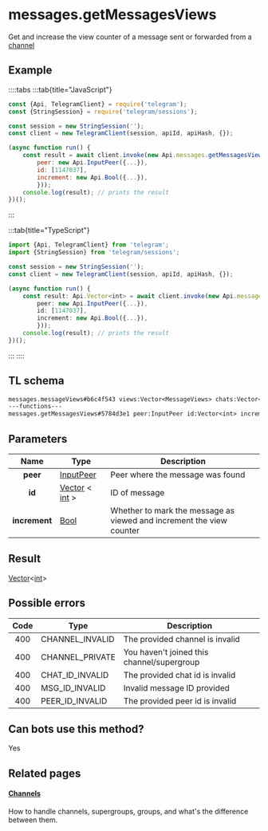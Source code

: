 # messages.getMessagesViews

Get and increase the view counter of a message sent or forwarded from a [channel](https://core.telegram.org/api/channel)

## Example

::::tabs
:::tab{title="JavaScript"}

```js
const {Api, TelegramClient} = require('telegram');
const {StringSession} = require('telegram/sessions');

const session = new StringSession('');
const client = new TelegramClient(session, apiId, apiHash, {});

(async function run() {
    const result = await client.invoke(new Api.messages.getMessagesViews({
		peer: new Api.InputPeer({...}),
		id: [1147037],
		increment: new Api.Bool({...}),
		}));
    console.log(result); // prints the result
})();

```

:::

:::tab{title="TypeScript"}

```ts
import {Api, TelegramClient} from 'telegram';
import {StringSession} from 'telegram/sessions';

const session = new StringSession('');
const client = new TelegramClient(session, apiId, apiHash, {});

(async function run() {
    const result: Api.Vector<int> = await client.invoke(new Api.messages.getMessagesViews({
		peer: new Api.InputPeer({...}),
		id: [1147037],
		increment: new Api.Bool({...}),
		}));
    console.log(result); // prints the result
})();

```

:::
::::

## TL schema

```txt
messages.messageViews#b6c4f543 views:Vector<MessageViews> chats:Vector<Chat> users:Vector<User> = messages.MessageViews;
---functions---
messages.getMessagesViews#5784d3e1 peer:InputPeer id:Vector<int> increment:Bool = messages.MessageViews;
```

## Parameters

|     Name      | Type                                                                                              | Description                                                          |
| :-----------: | ------------------------------------------------------------------------------------------------- | -------------------------------------------------------------------- |
|   **peer**    | [InputPeer](https://core.telegram.org/type/InputPeer)                                             | Peer where the message was found                                     |
|    **id**     | [Vector](https://core.telegram.org/type/Vector%20t) < [int](https://core.telegram.org/type/int) > | ID of message                                                        |
| **increment** | [Bool](https://core.telegram.org/type/Bool)                                                       | Whether to mark the message as viewed and increment the view counter |

## Result

[Vector](https://core.telegram.org/type/Vector%20t)<[int](https://core.telegram.org/type/int)>

## Possible errors

| Code | Type            | Description                                |
| :--: | --------------- | ------------------------------------------ |
| 400  | CHANNEL_INVALID | The provided channel is invalid            |
| 400  | CHANNEL_PRIVATE | You haven't joined this channel/supergroup |
| 400  | CHAT_ID_INVALID | The provided chat id is invalid            |
| 400  | MSG_ID_INVALID  | Invalid message ID provided                |
| 400  | PEER_ID_INVALID | The provided peer id is invalid            |

## Can bots use this method?

Yes

## Related pages

#### [Channels](https://core.telegram.org/api/channel)

How to handle channels, supergroups, groups, and what's the difference between them.
